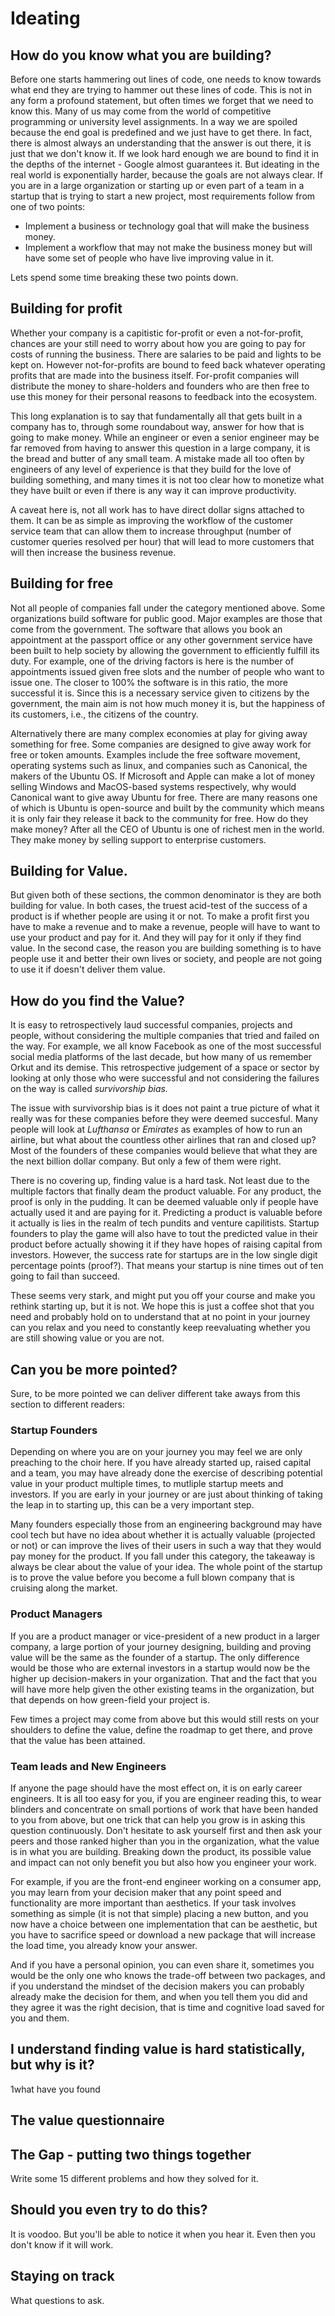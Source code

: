 # Ideating

## How do you know what you are building?
Before one starts hammering out lines of code, one needs to know towards what end they are trying to hammer out these lines of code. This is not in any form a profound statement, but often times we forget that we need to know this. Many of us may come from the world of competitive programming or university level assignments. In a way we are spoiled because the end goal is predefined and we just have to get there. In fact, there is almost always an understanding that the answer is out there, it is just that we don't know it. If we look hard enough we are bound to find it in the depths of the internet - Google almost guarantees it.
But ideating in the real world is exponentially harder, because the goals are not always clear. If you are in a large organization or starting up or even part of a team in a startup that is trying to start a new project, most requirements follow from one of two points:
* Implement a business or technology goal that will make the business money.
* Implement a workflow that may not make the business money but will have some set of people who have live improving value in it.

Lets spend some time breaking these two points down. 

## Building for profit
Whether your company is a capitistic for-profit or even a not-for-profit, chances are your still need to worry about how you are going to pay for costs of running the business. There are salaries to be paid and lights to be kept on. However not-for-profits are bound to feed back whatever operating profits that are made into the business itself. For-profit companies will distribute the money to share-holders and founders who are then free to use this money for their personal reasons to feedback into the ecosystem.

This long explanation is to say that fundamentally all that gets built in a company has to, through some roundabout way, answer for how that is going to make money. While an engineer or even a senior engineer may be far removed from having to answer this question in a large company, it is the bread and butter of any small team. A mistake made all too often by engineers of any level of experience is that they build for the love of building something, and many times it is not too clear how to monetize what they have built or even if there is any way it can improve productivity.

A caveat here is, not all work has to have direct dollar signs attached to them. It can be as simple as improving the workflow of the customer service team that can allow them to increase throughput (number of customer queries resolved per hour) that will lead to more customers that will then increase the business revenue.

## Building for free
Not all people of companies fall under the category mentioned above. Some organizations build software for public good. Major examples are those that come from the government. The software that allows you book an appointment at the passport office or any other government service have been built to help society by allowing the government to efficiently fulfill its duty. For example, one of the driving factors is here is the number of appointments issued given free slots and the number of people who want to issue one. The closer to 100% the software is in this ratio, the more successful it is. Since this is a necessary service given to citizens by the government, the main aim is not how much money it is, but the happiness of its customers, i.e., the citizens of the country. 

Alternatively there are many complex economies at play for giving away something for free. Some companies are designed to give away work for free or token amounts. Examples include the free software movement, operating systems such as linux, and companies such as Canonical, the makers of the Ubuntu OS. If Microsoft and Apple can make a lot of money selling Windows and MacOS-based systems respectively, why would Canonical want to give away Ubuntu for free. There are many reasons one of which is Ubuntu is open-source and built by the community which means it is only fair they release it back to the community for free. How do they make money? After all the CEO of Ubuntu is one of richest men in the world. They make money by selling support to enterprise customers.

## Building for Value.
But given both of these sections, the common denominator is they are both building for value. In both cases, the truest acid-test of the success of a product is if whether people are using it or not. To make a profit first you have to make a revenue and to make a revenue, people will have to want to use your product and pay for it. And they will pay for it only if they find value. In the second case, the reason you are building something is to have people use it and better their own lives or society, and people are not going to use it if doesn't deliver them value. 

## How do you find the Value?
It is easy to retrospectively laud successful companies, projects and people, without considering the multiple companies that tried and failed on the way. For example, we all know Facebook as one of the most successful social media platforms of the last decade, but how many of us remember Orkut and its demise. This retrospective judgement of a space or sector by looking at only those who were successful and not considering the failures on the way is called *survivorship bias.*

The issue with survivorship bias is it does not paint a true picture of what it really was for these companies before they were deemed succesful. Many people will look at *Lufthansa* or *Emirates* as examples of how to run an airline, but what about the countless other airlines that ran and closed up?
Most of the founders of these companies would believe that what they are the next billion dollar company. But only a few of them were right.

There is no covering up, finding value is a hard task. Not least due to the multiple factors that finally deam the product valuable. For any product, the proof is only in the pudding. It can be deemed valuable only if people have actually used it and are paying for it. Predicting a product is valuable before it actually is lies in the realm of tech pundits and venture capilitists. Startup founders to play the game will also have to tout the predicted value in their product before actually showing it if they have hopes of raising capital from investors. However, the success rate for startups are in the low single digit percentage points (proof?). That means your startup is nine times out of ten going to fail than succeed.

These seems very stark, and might put you off your course and make you rethink starting up, but it is not. We hope this is just a coffee shot that you need and probably hold on to understand that at no point in your journey can you relax and you need to constantly keep reevaluating whether you are still showing value or you are not.

## Can you be more pointed?

Sure, to be more pointed we can deliver different take aways from this section to different readers:

### Startup Founders
  
Depending on where you are on your journey you may feel we are only preaching to the choir here. If you have already started up, raised capital and a team, you may have already done the exercise of describing potential value in your product multiple times, to mutliple startup meets and investors. If you are early in your journey or are just about thinking of taking the leap in to starting up, this can be a very important step.

Many founders especially those from an engineering background may have cool tech but have no idea about whether it is actually valuable (projected or not) or can improve the lives of their users in such a way that they would pay money for the product. If you fall under this category, the takeaway is always be clear about the value of your idea. The whole point of the startup is to prove the value before you become a full blown company that is cruising along the market.

### Product Managers 

If you are a product manager or vice-president of a new product in a larger company, a large portion of your journey designing, building and proving value will be the same as the founder of a startup. The only difference would be those who are external investors in a startup would now be the higher up decision-makers in your organization. That and the fact that you will have more help given the other existing teams in the organization, but that depends on how green-field your project is. 

Few times a project may come from above but this would still rests on your shoulders to define the value, define the roadmap to get there, and prove that the value has been attained.

### Team leads and New Engineers

If anyone the page should have the most effect on, it is on early career engineers. It is all too easy for you, if you are engineer reading this, to wear blinders and concentrate on small portions of work that have been handed to you from above, but one trick that can help you grow is in asking this question continuously. Don't hesitate to ask yourself first and then ask your peers and those ranked higher than you in the organization, what the value is in what you are building. Breaking down the product, its possible value and impact can not only benefit you but also how you engineer your work. 

For example, if you are the front-end engineer working on a consumer app, you may learn from your decision maker that any point speed and functionality are more important than aesthetics. If your task involves something as simple (it is not that simple) placing a new button, and you now have a choice between one implementation that can be aesthetic, but you have to sacrifice speed or download a new package that will increase the load time, you already know your answer. 

And if you have a personal opinion, you can even share it, sometimes you would be the only one who knows the trade-off between two packages, and if you understand the mindset of the decision makers you can probably already make the decision for them, and when you tell them you did and they agree it was the right decision, that is time and cognitive load saved for you and them.

## I understand finding value is hard statistically, but why is it?
1what have you found

## The value questionnaire
## The Gap - putting two things together
Write some 15 different problems and how they solved for it.

## Should you even try to do this?
It is voodoo. But you'll be able to notice it when you hear it. Even then you don't know if it will work.

## Staying on track
What questions to ask.
